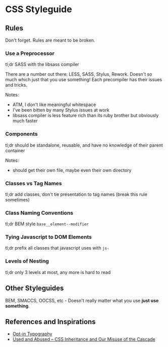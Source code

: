 # CSS Styleguide



## Rules
Don't forget. Rules are meant to be broken.

### Use a Preprocessor
tl;dr SASS with the libsass compiler

There are a number out there: LESS, SASS, Stylus, Rework.  Doesn't so much which just that you use something!  Each precompiler has their issues and tricks.

Notes:
- ATM, I don't like meaningful whitespace
- I've been bitten by many Stylus issues at work
- libsass compiler is less feature rich than its ruby brother but obviously much faster

### Components
tl;dr should be standalone, reusable, and have no knowledge of their parent container

Notes:
- should get their own file, maybe even their own directory

### Classes vs Tag Names
tl;dr add classes, don't tie presentation to tag names (break this rule sometimes)

### Class Naming Conventions
tl;dr BEM style `base__element--modifier`

### Tying Javascript to DOM Elements
tl;dr prefix all classes that javascript uses with `js-`

### Levels of Nesting
tl;dr only 3 levels at most, any more is hard to read

## Other Styleguides
BEM, SMACCS, OOCSS, etc - Doesn't really matter what you use **just use something**.



## References and Inspirations

- [Opt-in Typography](http://css-tricks.com/opt-in-typography/)
- [Used and Abused – CSS Inheritance and Our Misuse of the Cascade](http://www.phase2technology.com/blog/used-and-abused-css-inheritance-and-our-misuse-of-the-cascade/)
